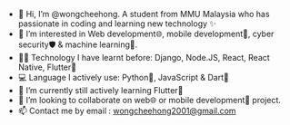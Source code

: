 - 👋 Hi, I’m @wongcheehong. A student from MMU Malaysia who has passionate in coding and learning new technology ✨
- 👀 I’m interested in Web development🌐, mobile development📱, cyber security🛡️ & machine learning🤖.
- 👨‍💻 Technology I have learnt before: Django, Node.JS, React, React Native, Flutter💙
- 💻 Language I actively use: Python🐍, JavaScript & Dart🎯
- 🌱 I’m currently still actively learning Flutter💙
- 💞️ I’m looking to collaborate on web🌐 or mobile development📱 project.
- 📫 Contact me by email : wongcheehong2001@gmail.com

<!---
wongcheehong/wongcheehong is a ✨ special ✨ repository because its `README.md` (this file) appears on your GitHub profile.
You can click the Preview link to take a look at your changes.
--->
